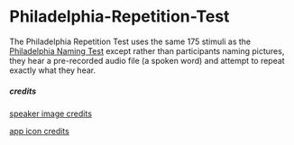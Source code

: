 # Philadelphia-Repetition-Test

The Philadelphia Repetition Test uses the same 175 stimuli as the [Philadelphia Naming Test](http://mrri.org/philadelphia-naming-test/) except rather than participants naming pictures, they hear a pre-recorded audio file (a spoken word) and attempt to repeat exactly what they hear.


##### credits

[speaker image credits](http://www.flaticon.com/authors/prosymbols)

[app icon credits](http://www.flaticon.com/authors/madebyoliver)
